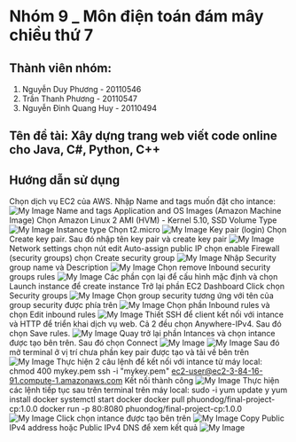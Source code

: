 # Nhóm 9 _ Môn điện toán đám mây chiều thứ 7
## Thành viên nhóm:
1. Nguyễn Duy Phương - 20110546
2. Trần Thanh Phương - 20110547
3. Nguyễn Đình Quang Huy - 20110494
## Tên đề tài: Xây dựng trang web viết code online cho Java, C#, Python, C++
## Hướng dẫn sử dụng
Chọn dịch vụ EC2 của AWS.
Nhập Name and tags muốn đặt cho intance:
![My Image](D:\Desktop\image\image_2022-12-24_21-34-35.png)
Name and tags Application and OS Images (Amazon Machine Image) 
Chọn Amazon Linux 2 AMI (HVM) - Kernel 5.10, SSD Volume Type
![My Image](D:\Desktop\image\image_2022-12-24_21-34-46.png)
Instance type
Chọn t2.micro
![My Image](D:\Desktop\image\image_2022-12-24_21-35-15.png)
Key pair (login)
Chọn Create key pair. Sau đó nhập tên key pair và create key pair
![My Image](D:\Desktop\image\image_2022-12-24_21-35-20.png)
Network settings chọn nút edit
Auto-assign public IP chọn enable
Firewall (security groups)  chọn Create security group
![My Image](D:\Desktop\image\image_2022-12-24_21-35-24.png) 
Nhập Security group name và Description
![My Image](D:\Desktop\image\image_2022-12-24_21-35-28.png)
Chọn remove Inbound security groups rules
![My Image](D:\Desktop\image\image_2022-12-24_21-35-31.png)
Các phần cọn lại để cấu hình mặc định và chọn Launch instance để create instance
Trở lại phần EC2 Dashboard
Click chọn Security groups
![My Image](D:\Desktop\image\image_2022-12-24_21-35-35.png) 
Chọn group security tương ứng với tên của group security được phía trên
![My Image](D:\Desktop\image\image_2022-12-24_21-35-39.png)
Chọn phần Inbound rules và chọn Edit inbound rules
![My Image](D:\Desktop\image\image_2022-12-24_21-35-42.png)
Thiết SSH để client kết nối với intance và HTTP để triển khai dịch vụ web. Cả 2 đều chọn Anywhere-IPv4. Sau đó chọn Save rules.
![My Image](D:\Desktop\image\image_2022-12-24_21-35-46.png)
Quay trở lại phần Intances và chọn intance được tạo bên trên. Sau đó chọn Connect
![My Image](D:\Desktop\image\image_2022-12-24_21-35-50.png) 
![My Image](D:\Desktop\image\image_2022-12-24_21-35-53.png)
Sau đó mở terminal ở vị trí chưa phần key pair được tạo và tải về bên trên
![My Image](D:\Desktop\image\image_2022-12-24_21-35-57.png)
Thực hiện 2 câu lệnh để kết nối với intance từ máy local:
chmod 400 mykey.pem
ssh -i "mykey.pem" ec2-user@ec2-3-84-16-91.compute-1.amazonaws.com
Kết nối thành công
![My Image](D:\Desktop\image\image_2022-12-24_21-36-01.png)
Thực hiện các lệnh tiếp tục sau trên terminal trên máy local:
sudo -i
yum update y
yum install docker
systemctl start docker
docker pull phuondog/final-project-cp:1.0.0
docker run -p 80:8080 phuondog/final-project-cp:1.0.0    
![My Image](D:\Desktop\image\image_2022-12-24_21-36-05.png)
Click chọn intance được tạo bên trên
![My Image](D:\Desktop\image\image_2022-12-24_21-36-09.png)
Copy Public IPv4 address hoặc Public IPv4 DNS để xem kết quả
![My Image](D:\Desktop\image\image_2022-12-24_21-36-12.png)






